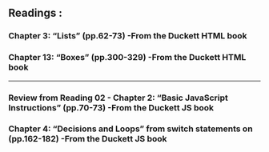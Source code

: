 ## Readings : 

### Chapter 3: “Lists” (pp.62-73) -From the Duckett HTML book


### Chapter 13: “Boxes” (pp.300-329) -From the Duckett HTML book


*** 

### Review from Reading 02 - Chapter 2: “Basic JavaScript Instructions” (pp.70-73) -From the Duckett JS book


### Chapter 4: “Decisions and Loops” from switch statements on (pp.162-182) -From the Duckett JS book

